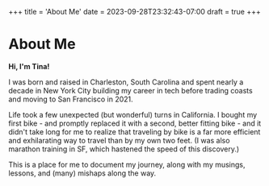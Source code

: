 +++
title = 'About Me'
date = 2023-09-28T23:32:43-07:00
draft = true
+++

# About Me

**Hi, I'm Tina!**

I was born and raised in Charleston, South Carolina and spent nearly a decade in New York City building my career in tech before trading coasts and moving to San Francisco in 2021. 

Life took a few unexpected (but wonderful) turns in California. I bought my first bike - and promptly replaced it with a second, better fitting bike - and it didn't take long for me to realize that traveling by bike is a far more efficient and exhilarating way to travel than by my own two feet. (I was also marathon training in SF, which hastened the speed of this discovery.) 

This is a place for me to document my journey, along with my musings, lessons, and (many) mishaps along the way. 